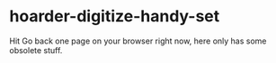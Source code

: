 # hoarder-digitize-handy-set
Hit Go back one page on your browser right now, here only has some obsolete stuff.
